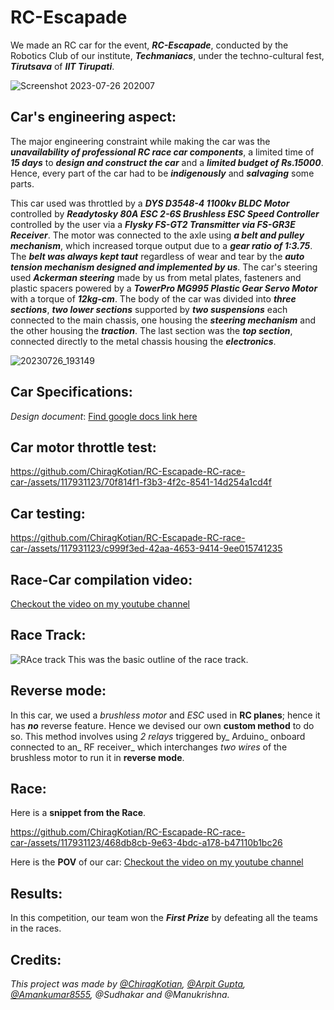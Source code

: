 # RC-Escapade
We made an RC car for the event, **_RC-Escapade_**, conducted by the Robotics Club of our institute, **_Techmaniacs_**, under the techno-cultural fest, **_Tirutsava_** of **_IIT Tirupati_**. 

![Screenshot 2023-07-26 202007](https://github.com/ChiragKotian/RC-Escapade-RC-race-car-/assets/117931123/a1280193-24c4-41c1-8b4a-302a4ba07db5)

## Car's engineering aspect:
The major engineering constraint while making the car was the **_unavailability of professional RC race car components_**, a limited time of **_15 days_** to **_design and construct the car_** and a **_limited budget of Rs.15000_**. Hence, every part of the car had to be **_indigenously_** and **_salvaging_** some parts.

This car used was throttled by a _**DYS D3548-4 1100kv BLDC Motor**_ controlled by **_Readytosky 80A ESC 2-6S Brushless ESC Speed Controller_** controlled by the user via a **_Flysky FS-GT2 Transmitter via FS-GR3E Receiver_**. The motor was connected to the axle using **_a belt and pulley mechanism_**, which increased torque output due to a **_gear ratio of 1:3.75_**. The **_belt was always kept taut_** regardless of wear and tear by the **_auto tension mechanism designed and implemented by us_**. The car's steering used **_Ackerman steering_** made by us from metal plates, fasteners and plastic spacers powered by a **_TowerPro MG995 Plastic Gear Servo Motor_** with a torque of **_12kg-cm_**. The body of the car was divided into **_three sections_**, **_two lower sections_** supported by **_two suspensions_** each connected to the main chassis, one housing the **_steering mechanism_** and the other housing the **_traction_**. The last section was the **_top section_**, connected directly to the metal chassis housing the **_electronics_**. 

![20230726_193149](https://github.com/ChiragKotian/RC-Escapade-RC-race-car-/assets/117931123/f4f8b6e1-9a26-4ea2-acee-a749d0ab9313)

## Car Specifications:
_Design document_: [Find google docs link here](https://docs.google.com/document/d/1mbKo6WWxaJJa9_PcJH3QffFJdrASKCd1eJnjYxW_ynk/edit)

## Car motor throttle test:

https://github.com/ChiragKotian/RC-Escapade-RC-race-car-/assets/117931123/70f814f1-f3b3-4f2c-8541-14d254a1cd4f

## Car testing:

https://github.com/ChiragKotian/RC-Escapade-RC-race-car-/assets/117931123/c999f3ed-42aa-4653-9414-9ee015741235


## Race-Car compilation video:
[Checkout the video on my youtube channel](https://youtu.be/mxVWriNiuYU)

## Race Track: 
![RAce track](https://github.com/ChiragKotian/RC-Escapade-RC-race-car-/assets/117931123/e83744fe-457b-4a6e-9eee-76aa8902e929)
This was the basic outline of the race track.


## Reverse mode:
In this car, we used a _brushless motor_ and _ESC_ used in **RC planes**; hence it has **_no_** reverse feature. Hence we devised our own **custom method** to do so. This method involves using _2 relays_ triggered by_ Arduino_ onboard connected to an_ RF receiver_ which interchanges _two wires_ of the brushless motor to run it in **reverse mode**. 

## Race:
Here is a **snippet from the Race**.

https://github.com/ChiragKotian/RC-Escapade-RC-race-car-/assets/117931123/468db8cb-9e63-4bdc-a178-b47110b1bc26

Here is the **POV** of our car: [Checkout the video on my youtube channel](https://youtu.be/0WGOJq9AI0c)

## Results:
In this competition, our team won the _**First Prize**_ by defeating all the teams in the races.


## Credits:
_This project was made by [@ChiragKotian](https://github.com/ChiragKotian), [@Arpit Gupta](https://github.com/arpitguptagithub), [@Amankumar8555](https://github.com/Amankumar8555), @Sudhakar and @Manukrishna._
